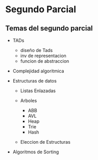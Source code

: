 # Segundo Parcial

## Temas del segundo parcial

- TADs

  - diseño de Tads
  - inv de representacion
  - funcion de abstraccion

- Complejidad algoritmica

- Estructuras de datos

  - Listas Enlazadas
  - Arboles

    - ABB
    - AVL
    - Heap
    - Trie
    - Hash

  - Eleccion de Estructuras

- Algoritmos de Sorting
